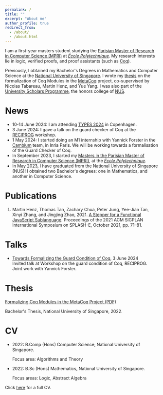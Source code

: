 ```yaml
---
permalink: /
title: ""
excerpt: "About me"
author_profile: true
redirect_from: 
  - /about/
  - /about.html
---
```


I am a first-year masters student studying the [Parisian Master of Research in
Computer Science (MPRI)][mpri] at [*École Polytechnique*][x]. My research
interests lie in logic, verified proofs, and proof assistants (such as
[Coq][coq]).

Previously, I obtained my Bachelor's Degrees in Mathematics and Computer Science
at the [National University of Singapore][nus]. I wrote my [thesis](#thesis) on
the formalization of Coq Modules in the [MetaCoq](https://metacoq.github.io/)
project, co-supervised by Nicolas Tabareau, Martin Henz, and Yue Yang. I was
also part of the [University Scholars Programme](https://www.usp.nus.edu.sg/),
the honors college of [NUS][nus].

[coq]: https://coq.inria.fr/
[x]: https://www.polytechnique.edu/
[nus]: https://www.nus.edu.sg/
[mpri]: https://wikimpri.dptinfo.ens-cachan.fr/doku.php
# News
- 10-14 June 2024: I am attending [TYPES 2024](https://types2024.itu.dk/) in Copenhagen.
- 3 June 2024: I gave a talk on the guard checker of Coq
  at the [RECIPROG](https://www.irif.fr/reciprog/workshop-guarded-june24) workshop.
- 1 May 2024: I started doing an M1 internship with Yannick Forster
  in the [Cambium](https://cambium.inria.fr/) team, in Inria Paris.
  We will be working towards a formalisation of the Guard Checker of Coq.
- In September 2023, I started my [Masters in the Parisian Master of Research
  in Computer Science (MPRI)][mpri], at the [*École Polytechnique*][x].
- In May 2023, I have graduated from the National University of Singapore (NUS)!
  I obtained two Bachelor's degrees: one in Mathematics, and another in Computer
  Science.

# Publications
1. Martin Henz, Thomas Tan, Zachary Chua, Peter Jung, Yee-Jian Tan, Xinyi Zhang,
   and Jingjing Zhao, 2021. [A Stepper for a Functional JavaScript
   Sublanguage](https://dl.acm.org/doi/abs/10.1145/3484272.3484968). Proceedings
   of the 2021 ACM SIGPLAN International Symposium on SPLASH-E, October 2021,
   pp. 71–81.

# Talks
- [Towards Formalizing the Guard Condition of Coq](files/240603-reciprog-slides.pdf), 3 June 2024\
  Invited talk at Workshop on the guard condition of Coq, RECIPROG.\
  Joint work with Yannick Forster.

# Thesis
[Formalizing Coq Modules in the MetaCoq Project (PDF)][thesis-pdf]

[thesis-pdf]: https://github.com/SwampertX/undergraduate-thesis/releases/download/v1.0.0/XFC4101.Final.Report.pdf

Bachelor's Thesis, National University of Singapore, 2022.


# CV
- 2022: B.Comp (Hons) Computer Science, National University of Singapore.

  Focus area: Algorithms and Theory

- 2022: B.Sc (Hons) Mathematics, National University of Singapore.

  Focus areas: Logic, Abstract Algebra

Click [here](files/cv.pdf) for a full CV.